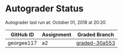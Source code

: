# Autograder Status
Autograder last run at: October 01, 2018 at 20:20

| GitHub ID | Assignment | Graded Branch |
|-----------|------------|---------------|
| georgee117 | a2 | [graded-30a553](https://github.com/Fall2018COMP401-001/a2-georgee117/tree/graded-30a553) | 
